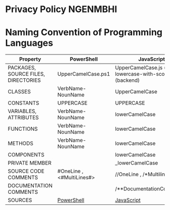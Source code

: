 # Privacy Policy NGENMBHI

# Naming Convention of Programming Languages

|Property|PowerShell|JavaScript|Dart|Pyhon|
|---|---|---|---|---|
|PACKAGES, SOURCE FILES, DIRECTORIES|UpperCamelCase.ps1|UpperCamelCase.js (frontend) lowercase-with-scores.js (backend)|lowercase_with_underscores.dart|lowercase_with_underscores.py|
|CLASSES|VerbName-NounName|UpperCamelCase|UpperCamelCase|UpperCamelCase|
|CONSTANTS|UPPERCASE|UPPERCASE|lowerCamelCase|UPPERCASE|
|VARIABLES, ATTRIBUTES|VerbName-NounName|lowerCamelCase|lowerCamelCase|lowercase_with_underscores|
|FUNCTIONS|VerbName-NounName|lowerCamelCase|lowerCamelCase|lowercase_with_underscores|
|METHODS|VerbName-NounName|lowerCamelCase|lowerCamelCase|lowercase_with_underscores|
|COMPONENTS||lowerCamelCase||lowercase_with_underscores|
|PRIVATE MEMBER||_lowerCamelCase||_lowercase_with_underscores|
|SOURCE CODE COMMENTS|#OneLine , \<#MultiLines#\>|//OneLine , /\*Multilines\*/|//OneLine , /\*Multilines\*/|#OneLine , """MultiLines""" , '''MultiLines'''|
|DOCUMENTATION COMMENTS||/\*\*DocumentationComment\*/|///DocumentationComment|"""DocumentationComment"""|
|SOURCES|[PowerShell](https://learn.microsoft.com/en-us/powershell/scripting/developer/cmdlet/windows-powershell-cmdlet-concepts?view=powershell-7.4)|[JavaScript]()|[Dart](https://dart.dev/effective-dart/style)|[Python]()|


